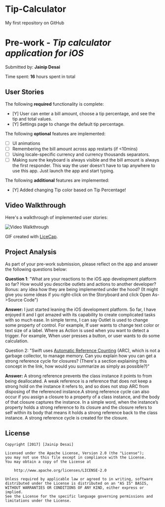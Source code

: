 # Tip-Calculator
My first repository on GitHub

# Pre-work - *Tip calculator application for iOS*

Submitted by: **Jainip Desai**

Time spent: **16** hours spent in total

## User Stories

The following **required** functionality is complete:

* [Y] User can enter a bill amount, choose a tip percentage, and see the tip and total values.
* [Y] Settings page to change the default tip percentage.

The following **optional** features are implemented:
* [ ] UI animations
* [ ] Remembering the bill amount across app restarts (if <10mins)
* [ ] Using locale-specific currency and currency thousands separators.
* [ ] Making sure the keyboard is always visible and the bill amount is always the first responder. This way the user doesn't have to tap anywhere to use this app. Just launch the app and start typing.

The following **additional** features are implemented:

- [Y] Added changing Tip color based on Tip Percentage!

## Video Walkthrough 

Here's a walkthrough of implemented user stories:
 
<img src='http://imgur.com/WdHAPAC' title='Video Walkthrough' width='' alt='Video Walkthrough' />

GIF created with [LiceCap](http://www.cockos.com/licecap/).

## Project Analysis

As part of your pre-work submission, please reflect on the app and answer the following questions below:

**Question 1**: "What are your reactions to the iOS app development platform so far? How would you describe outlets and actions to another developer? Bonus: any idea how they are being implemented under the hood? (It might give you some ideas if you right-click on the Storyboard and click Open As->Source Code")

**Answer:** I just started leaning the iOS development platform. So far, I have enjoyed it and I got amazed with its capability to create complicated tasks with so much ease. In simple terms, I can say Outlet is used to change some property of control. For example, If user wants to change text color or text size of a label.
Where as Action is used when you want to detect a trigger. For example, When user presses a button, or user wants to do some calculation.

Question 2: "Swift uses [Automatic Reference Counting](https://developer.apple.com/library/content/documentation/Swift/Conceptual/Swift_Programming_Language/AutomaticReferenceCounting.html#//apple_ref/doc/uid/TP40014097-CH20-ID49) (ARC), which is not a garbage collector, to manage memory. Can you explain how you can get a strong reference cycle for closures? (There's a section explaining this concept in the link, how would you summarize as simply as possible?)"

**Answer:** A strong reference prevents the class instance it points to from being deallocated. A weak reference is a reference that does not keep a strong hold on the instance it refers to, and so does not stop ARC from disposing of the referenced instance.A strong reference cycle can also occur if you assign a closure to a property of a class instance, and the body of that closure captures the instance.
In a simple word, when the instance’s property holds a strong reference to its closure and the closure refers to self within its body that means it holds a strong reference back to the class instance. A strong reference cycle is created for the closure.

## License

    Copyright [2017] [Jainip Desai]

    Licensed under the Apache License, Version 2.0 (the "License");
    you may not use this file except in compliance with the License.
    You may obtain a copy of the License at

        http://www.apache.org/licenses/LICENSE-2.0

    Unless required by applicable law or agreed to in writing, software
    distributed under the License is distributed on an "AS IS" BASIS,
    WITHOUT WARRANTIES OR CONDITIONS OF ANY KIND, either express or implied.
    See the License for the specific language governing permissions and
    limitations under the License.
